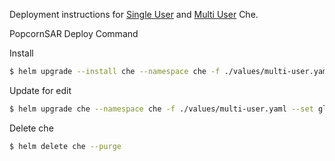 Deployment instructions for [Single User](https://www.eclipse.org/che/docs/kubernetes-single-user.html) and [Multi User](https://www.eclipse.org/che/docs/kubernetes-multi-user.html) Che.


PopcornSAR Deploy Command

Install
```bash
$ helm upgrade --install che --namespace che -f ./values/multi-user.yaml --set global.ingressDomain=xxx.xxx.xxx.xxx.nip.io ./
```

Update for edit
```bash
$ helm upgrade che --namespace che -f ./values/multi-user.yaml --set global.ingressDomain=xxx.xxx.xxx.xxx.nip.io ./
```

Delete che
```bash
$ helm delete che --purge
```
